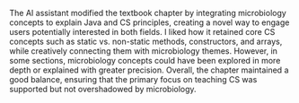 The AI assistant modified the textbook chapter by integrating microbiology concepts to explain Java and CS principles, creating a novel way to engage users potentially interested in both fields. I liked how it retained core CS concepts such as static vs. non-static methods, constructors, and arrays, while creatively connecting them with microbiology themes. However, in some sections, microbiology concepts could have been explored in more depth or explained with greater precision. Overall, the chapter maintained a good balance, ensuring that the primary focus on teaching CS was supported but not overshadowed by microbiology.